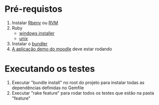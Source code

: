 <h1>Pré-requistos</h1>
<ol>
  <li>Instalar <a target="_BLANK" href="https://github.com/sstephenson/rbenv">Rbenv</a> ou <a target="_BLANK" href="http://rvm.io/rvm/install">RVM</a></li>
  <li>Ruby
    <ul>
      <li><a target="_BLANK" href="http://rubyinstaller.org/">windows installer</a></li>
      <li><a target="_BLANK" href="https://github.com/sstephenson/rbenv#installing-ruby-versions">unix</a></li>
    </ul>
  </li>
  <li>Instalar o <a target="_BLANK" href="http://bundler.io/">bundler</a></li>
  <li><a href="http://demo.moodle.net/">A aplicação demo do moodle</a> deve estar rodando</li>
</ol>

<h1>Executando os testes</h1>
<ol>
  <li>Executar "bundle install" no root do projeto para instalar todas as dependências definidas no Gemfile</li>
  <li>Executar "rake feature" para rodar todos os testes que estão na pasta "feature"</li>
</ol>
